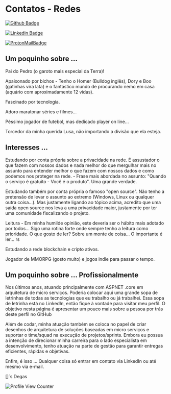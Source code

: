 # Contatos - Redes

[![Github Badge](https://img.shields.io/badge/-Github-000?style=flat-square&logo=Github&logoColor=white&link=link_do_seu_perfil_no_github)](https://github.com/DegasEd)

[![Linkedin Badge](https://img.shields.io/badge/-LinkedIn-blue?style=flat-square&logo=Linkedin&logoColor=white&link=https://www.linkedin.com/in/edgarddomingues/)](https://www.linkedin.com/in/edgarddomingues/)

[![ProtonMailBadge](https://img.shields.io/badge/ProtonMail-8B89CC?style=for-the-badge&logo=protonmail&logoColor=white)](degased@pm.me)

## Um poquinho sobre ...

Pai do Pedro (o garoto mais especial da Terra)!

Apaixonado por bichos - Tenho o Homer (Bulldog inglês), Dory e Boo (gatinhas vira lata) e o fantástico mundo de procurando nemo em casa (aquário com aproximadamente 12 vidas).

Fascinado por tecnologia.

Adoro maratonar séries e filmes...

Péssimo jogador de futebol, mas dedicado player on line... 

Torcedor da minha querida Lusa, não importando a divisão que ela esteja.

## Interesses ...

Estudando por conta própria sobre a privacidade na rede. É assustador o que fazem com nossos dados e nada melhor do que mergulhar mais no assunto para entender melhor o que fazem com nossos dados e como podemos nos proteger na rede. - Frase mais abordada no assunto: "Quando o serviço é gratuito - Você é o produto". Uma grande verdade.

Estudando também por conta própria o famoso "open source". Não tenho a pretensão de levar o assunto ao extremo (Windows, Linux ou qualquer outra coisa...). Mas justamente ligando ao tópico acima, acredito que uma saída open source nos leva a uma privacidade maior, justamente por ter uma comunidade fiscalizando o projeto.

Leitura - Em minha humilde opinião, este deveria ser o hábito mais adotado por todos... Sigo uma rotina forte onde sempre tenho a leitura como prioridade. O que gosto de ler? Sobre um monte de coisa... O importante é ler... rs

Estudando a rede blockchain e cripto ativos. 

Jogador de MMORPG (gosto muito) e jogos indie para passar o tempo.

## Um poquinho sobre ... Profissionalmente

Nos últimos anos, atuando principalmente com ASPNET .core em arquitetura de micro serviços. Poderia colocar aqui uma grande sopa de letrinhas de todas as tecnologias que eu trabalho ou já trabalhei. Essa sopa de letrinha está no LinkedIn, então fique à vontade para visitar meu perfil. O objetivo nesta página é apresentar um pouco mais sobre a pessoa por trás deste perfil no GitHub

Além de codar, minha atuação também se coloca no papel de criar desenhos de arquitetura de soluções baseadas em micro serviços e suportar o time/squad na execução de projetos/sprints. Embora eu possua a intenção de direcionar minha carreira para o lado especialista em desenvolvimento, tenho atuação na parte de gestão para garantir entregas eficientes, rápidas e objetivas.

Enfim, é isso ... Qualquer coisa só entrar em contato via LinkedIn ou até mesmo via e-mail. 

[]´s
Degas

![Profile View Counter](https://komarev.com/ghpvc/?username=DegasEd)
